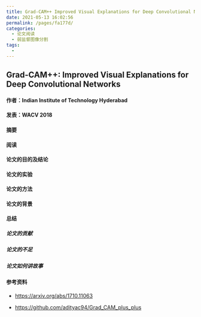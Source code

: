 ```yaml
---
title: Grad-CAM++ Improved Visual Explanations for Deep Convolutional Networks
date: 2021-05-13 16:02:56
permalink: /pages/fa177d/
categories:
  - 论文阅读
  - 弱监督图像分割
tags:
  - 
---
```

## Grad-CAM++: Improved Visual Explanations for Deep Convolutional Networks

#### 作者：Indian Institute of Technology Hyderabad

#### 发表：WACV 2018

#### 摘要



#### 阅读



#### 论文的目的及结论



#### 论文的实验



#### 论文的方法



#### 论文的背景



#### 总结

##### 论文的贡献

##### 论文的不足

##### 论文如何讲故事

#### 参考资料

- https://arxiv.org/abs/1710.11063

- https://github.com/adityac94/Grad_CAM_plus_plus

